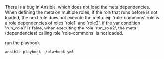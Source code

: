 There is a bug in Ansible, which does not load the meta dependencies.
When defining the meta on multiple roles, if the role that runs before is not
loaded, the next role does not execute the meta.
eg: 'role-commons' role is a role dependencies of roles 'role1' and 'role2',
if the var condition 'run_role1' is false, when executing the role 'run_role2',
the meta (dependencies) calling role 'role-commons' is not loaded.

run the playbook
```
ansible-playbook ./playbook.yml
```
